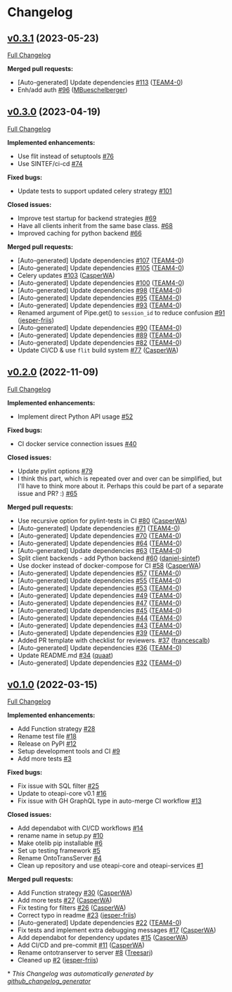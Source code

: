 # Changelog

## [v0.3.1](https://github.com/EMMC-ASBL/otelib/tree/v0.3.1) (2023-05-23)

[Full Changelog](https://github.com/EMMC-ASBL/otelib/compare/v0.3.0...v0.3.1)

**Merged pull requests:**

- \[Auto-generated\] Update dependencies [\#113](https://github.com/EMMC-ASBL/otelib/pull/113) ([TEAM4-0](https://github.com/TEAM4-0))
- Enh/add auth [\#96](https://github.com/EMMC-ASBL/otelib/pull/96) ([MBueschelberger](https://github.com/MBueschelberger))

## [v0.3.0](https://github.com/EMMC-ASBL/otelib/tree/v0.3.0) (2023-04-19)

[Full Changelog](https://github.com/EMMC-ASBL/otelib/compare/v0.2.0...v0.3.0)

**Implemented enhancements:**

- Use flit instead of setuptools [\#76](https://github.com/EMMC-ASBL/otelib/issues/76)
- Use SINTEF/ci-cd [\#74](https://github.com/EMMC-ASBL/otelib/issues/74)

**Fixed bugs:**

- Update tests to support updated celery strategy [\#101](https://github.com/EMMC-ASBL/otelib/issues/101)

**Closed issues:**

- Improve test startup for backend strategies [\#69](https://github.com/EMMC-ASBL/otelib/issues/69)
- Have all clients inherit from the same base class.  [\#68](https://github.com/EMMC-ASBL/otelib/issues/68)
- Improved caching for python backend  [\#66](https://github.com/EMMC-ASBL/otelib/issues/66)

**Merged pull requests:**

- \[Auto-generated\] Update dependencies [\#107](https://github.com/EMMC-ASBL/otelib/pull/107) ([TEAM4-0](https://github.com/TEAM4-0))
- \[Auto-generated\] Update dependencies [\#105](https://github.com/EMMC-ASBL/otelib/pull/105) ([TEAM4-0](https://github.com/TEAM4-0))
- Celery updates [\#103](https://github.com/EMMC-ASBL/otelib/pull/103) ([CasperWA](https://github.com/CasperWA))
- \[Auto-generated\] Update dependencies [\#100](https://github.com/EMMC-ASBL/otelib/pull/100) ([TEAM4-0](https://github.com/TEAM4-0))
- \[Auto-generated\] Update dependencies [\#98](https://github.com/EMMC-ASBL/otelib/pull/98) ([TEAM4-0](https://github.com/TEAM4-0))
- \[Auto-generated\] Update dependencies [\#95](https://github.com/EMMC-ASBL/otelib/pull/95) ([TEAM4-0](https://github.com/TEAM4-0))
- \[Auto-generated\] Update dependencies [\#93](https://github.com/EMMC-ASBL/otelib/pull/93) ([TEAM4-0](https://github.com/TEAM4-0))
- Renamed argument of Pipe.get\(\) to `session_id` to reduce confusion [\#91](https://github.com/EMMC-ASBL/otelib/pull/91) ([jesper-friis](https://github.com/jesper-friis))
- \[Auto-generated\] Update dependencies [\#90](https://github.com/EMMC-ASBL/otelib/pull/90) ([TEAM4-0](https://github.com/TEAM4-0))
- \[Auto-generated\] Update dependencies [\#89](https://github.com/EMMC-ASBL/otelib/pull/89) ([TEAM4-0](https://github.com/TEAM4-0))
- \[Auto-generated\] Update dependencies [\#82](https://github.com/EMMC-ASBL/otelib/pull/82) ([TEAM4-0](https://github.com/TEAM4-0))
- Update CI/CD & use `flit` build system [\#77](https://github.com/EMMC-ASBL/otelib/pull/77) ([CasperWA](https://github.com/CasperWA))

## [v0.2.0](https://github.com/EMMC-ASBL/otelib/tree/v0.2.0) (2022-11-09)

[Full Changelog](https://github.com/EMMC-ASBL/otelib/compare/v0.1.0...v0.2.0)

**Implemented enhancements:**

- Implement direct Python API usage [\#52](https://github.com/EMMC-ASBL/otelib/issues/52)

**Fixed bugs:**

- CI docker service connection issues [\#40](https://github.com/EMMC-ASBL/otelib/issues/40)

**Closed issues:**

- Update pylint options [\#79](https://github.com/EMMC-ASBL/otelib/issues/79)
- I think this part, which is repeated over and over can be simplified, but I'll have to think more about it. Perhaps this could be part of a separate issue and PR? :\) [\#65](https://github.com/EMMC-ASBL/otelib/issues/65)

**Merged pull requests:**

- Use recursive option for pylint-tests in CI [\#80](https://github.com/EMMC-ASBL/otelib/pull/80) ([CasperWA](https://github.com/CasperWA))
- \[Auto-generated\] Update dependencies [\#71](https://github.com/EMMC-ASBL/otelib/pull/71) ([TEAM4-0](https://github.com/TEAM4-0))
- \[Auto-generated\] Update dependencies [\#70](https://github.com/EMMC-ASBL/otelib/pull/70) ([TEAM4-0](https://github.com/TEAM4-0))
- \[Auto-generated\] Update dependencies [\#64](https://github.com/EMMC-ASBL/otelib/pull/64) ([TEAM4-0](https://github.com/TEAM4-0))
- \[Auto-generated\] Update dependencies [\#63](https://github.com/EMMC-ASBL/otelib/pull/63) ([TEAM4-0](https://github.com/TEAM4-0))
- Split client backends - add Python backend [\#60](https://github.com/EMMC-ASBL/otelib/pull/60) ([daniel-sintef](https://github.com/daniel-sintef))
- Use docker instead of docker-compose for CI [\#58](https://github.com/EMMC-ASBL/otelib/pull/58) ([CasperWA](https://github.com/CasperWA))
- \[Auto-generated\] Update dependencies [\#57](https://github.com/EMMC-ASBL/otelib/pull/57) ([TEAM4-0](https://github.com/TEAM4-0))
- \[Auto-generated\] Update dependencies [\#55](https://github.com/EMMC-ASBL/otelib/pull/55) ([TEAM4-0](https://github.com/TEAM4-0))
- \[Auto-generated\] Update dependencies [\#53](https://github.com/EMMC-ASBL/otelib/pull/53) ([TEAM4-0](https://github.com/TEAM4-0))
- \[Auto-generated\] Update dependencies [\#49](https://github.com/EMMC-ASBL/otelib/pull/49) ([TEAM4-0](https://github.com/TEAM4-0))
- \[Auto-generated\] Update dependencies [\#47](https://github.com/EMMC-ASBL/otelib/pull/47) ([TEAM4-0](https://github.com/TEAM4-0))
- \[Auto-generated\] Update dependencies [\#45](https://github.com/EMMC-ASBL/otelib/pull/45) ([TEAM4-0](https://github.com/TEAM4-0))
- \[Auto-generated\] Update dependencies [\#44](https://github.com/EMMC-ASBL/otelib/pull/44) ([TEAM4-0](https://github.com/TEAM4-0))
- \[Auto-generated\] Update dependencies [\#43](https://github.com/EMMC-ASBL/otelib/pull/43) ([TEAM4-0](https://github.com/TEAM4-0))
- \[Auto-generated\] Update dependencies [\#39](https://github.com/EMMC-ASBL/otelib/pull/39) ([TEAM4-0](https://github.com/TEAM4-0))
- Added PR template with checklist for reviewers. [\#37](https://github.com/EMMC-ASBL/otelib/pull/37) ([francescalb](https://github.com/francescalb))
- \[Auto-generated\] Update dependencies [\#36](https://github.com/EMMC-ASBL/otelib/pull/36) ([TEAM4-0](https://github.com/TEAM4-0))
- Update README.md [\#34](https://github.com/EMMC-ASBL/otelib/pull/34) ([quaat](https://github.com/quaat))
- \[Auto-generated\] Update dependencies [\#32](https://github.com/EMMC-ASBL/otelib/pull/32) ([TEAM4-0](https://github.com/TEAM4-0))

## [v0.1.0](https://github.com/EMMC-ASBL/otelib/tree/v0.1.0) (2022-03-15)

[Full Changelog](https://github.com/EMMC-ASBL/otelib/compare/8ff7c18ed6a0eeac9129d57fe0f201f645cce82c...v0.1.0)

**Implemented enhancements:**

- Add Function strategy [\#28](https://github.com/EMMC-ASBL/otelib/issues/28)
- Rename test file [\#18](https://github.com/EMMC-ASBL/otelib/issues/18)
- Release on PyPI [\#12](https://github.com/EMMC-ASBL/otelib/issues/12)
- Setup development tools and CI [\#9](https://github.com/EMMC-ASBL/otelib/issues/9)
- Add more tests [\#3](https://github.com/EMMC-ASBL/otelib/issues/3)

**Fixed bugs:**

- Fix issue with SQL filter [\#25](https://github.com/EMMC-ASBL/otelib/issues/25)
- Update to oteapi-core v0.1 [\#16](https://github.com/EMMC-ASBL/otelib/issues/16)
- Fix issue with GH GraphQL type in auto-merge CI workflow [\#13](https://github.com/EMMC-ASBL/otelib/issues/13)

**Closed issues:**

- Add dependabot with CI/CD workflows [\#14](https://github.com/EMMC-ASBL/otelib/issues/14)
- rename name in setup.py [\#10](https://github.com/EMMC-ASBL/otelib/issues/10)
- Make otelib pip installable [\#6](https://github.com/EMMC-ASBL/otelib/issues/6)
- Set up testing framework [\#5](https://github.com/EMMC-ASBL/otelib/issues/5)
- Rename OntoTransServer [\#4](https://github.com/EMMC-ASBL/otelib/issues/4)
- Clean up repository and use oteapi-core and oteapi-services [\#1](https://github.com/EMMC-ASBL/otelib/issues/1)

**Merged pull requests:**

- Add Function strategy [\#30](https://github.com/EMMC-ASBL/otelib/pull/30) ([CasperWA](https://github.com/CasperWA))
- Add more tests [\#27](https://github.com/EMMC-ASBL/otelib/pull/27) ([CasperWA](https://github.com/CasperWA))
- Fix testing for filters [\#26](https://github.com/EMMC-ASBL/otelib/pull/26) ([CasperWA](https://github.com/CasperWA))
- Correct typo in readme [\#23](https://github.com/EMMC-ASBL/otelib/pull/23) ([jesper-friis](https://github.com/jesper-friis))
- \[Auto-generated\] Update dependencies [\#22](https://github.com/EMMC-ASBL/otelib/pull/22) ([TEAM4-0](https://github.com/TEAM4-0))
- Fix tests and implement extra debugging messages [\#17](https://github.com/EMMC-ASBL/otelib/pull/17) ([CasperWA](https://github.com/CasperWA))
- Add dependabot for dependency updates [\#15](https://github.com/EMMC-ASBL/otelib/pull/15) ([CasperWA](https://github.com/CasperWA))
- Add CI/CD and pre-commit [\#11](https://github.com/EMMC-ASBL/otelib/pull/11) ([CasperWA](https://github.com/CasperWA))
- Rename ontotranserver to server [\#8](https://github.com/EMMC-ASBL/otelib/pull/8) ([Treesarj](https://github.com/Treesarj))
- Cleaned up  [\#2](https://github.com/EMMC-ASBL/otelib/pull/2) ([jesper-friis](https://github.com/jesper-friis))



\* *This Changelog was automatically generated by [github_changelog_generator](https://github.com/github-changelog-generator/github-changelog-generator)*
